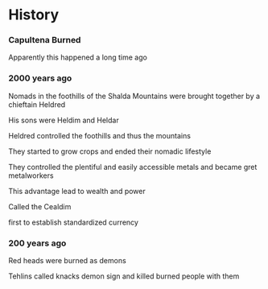 # History

### Capultena Burned

Apparently this happened a long time ago

### 2000 years ago

Nomads in the foothills of the Shalda Mountains were brought together by a chieftain Heldred

His sons were Heldim and Heldar

Heldred controlled the foothills and thus the mountains

They started to grow crops and ended their nomadic lifestyle

They controlled the plentiful and easily accessible metals and became gret metalworkers

This advantage lead to wealth and power

Called the Cealdim

first to establish standardized currency

### 200 years ago

Red heads were burned as demons

Tehlins called knacks demon sign and killed burned people with them

